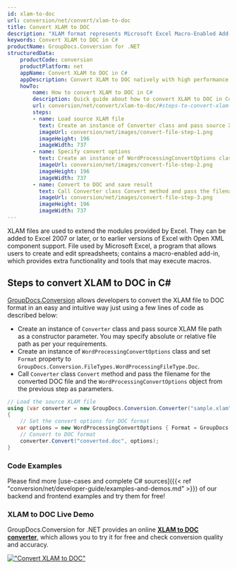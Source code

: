```yaml
---
id: xlam-to-doc
url: conversion/net/convert/xlam-to-doc
title: Convert XLAM to DOC
description: "XLAM format represents Microsoft Excel Macro-Enabled Add-In with .xlam extension. Learn how to convert XLAM to DOC file programmatically in C# language using GroupDocs.Conversion for .NET library."
keywords: Convert XLAM to DOC in C#
productName: GroupDocs.Conversion for .NET
structuredData:
    productCode: conversion
    productPlatform: net
    appName: Convert XLAM to DOC in C#
    appDescription: Convert XLAM to DOC natively with high performance using C# language and server side GroupDocs.Conversion for .NET APIs, without the use of any software like Microsoft or Open Office.
    howTo:
        name: How to convert XLAM to DOC in C# 
        description: Quick guide about how to convert XLAM to DOC in C# with high performance and accuracy.
        url: conversion/net/convert/xlam-to-doc/#steps-to-convert-xlam-to-doc-in-c
        steps:
        - name: Load source XLAM file 
          text: Create an instance of Converter class and pass source XLAM file path as a constructor parameter. You may specify absolute or relative file path as per your requirements. 
          imageUrl: conversion/net/images/convert-file-step-1.png
          imageHeight: 196
          imageWidth: 737
        - name: Specify convert options 
          text: Create an instance of WordProcessingConvertOptions class.
          imageUrl: conversion/net/images/convert-file-step-2.png
          imageHeight: 196
          imageWidth: 737
        - name: Convert to DOC and save result 
          text: Call Converter class Convert method and pass the filename for the converted HTML file and the WordProcessingConvertOptions object from the previous step as parameters.
          imageUrl: conversion/net/images/convert-file-step-3.png
          imageHeight: 196
          imageWidth: 737
---
```


XLAM files are used to extend the modules provided by Excel. They can be added to Excel 2007 or later, or to earlier versions of Excel with Open XML component support. File used by Microsoft Excel, a program that allows users to create and edit spreadsheets; contains a macro-enabled add-in, which provides extra functionality and tools that may execute macros.

## Steps to convert XLAM to DOC in C#

[GroupDocs.Conversion](https://products.groupdocs.com/conversion/net) allows developers to convert the XLAM file to DOC format in an easy and intuitive way just using a few lines of code as described below:

* Create an instance of `Converter` class and pass source XLAM file path as a constructor parameter. You may specify absolute or relative file path as per your requirements. 
* Create an instance of `WordProcessingConvertOptions` class and set `Format` property to `GroupDocs.Conversion.FileTypes.WordProcessingFileType.Doc`.
* Call `Converter` class `Convert` method and pass the filename for the converted DOC file and the `WordProcessingConvertOptions` object from the previous step as parameters.

```csharp
// Load the source XLAM file
using (var converter = new GroupDocs.Conversion.Converter("sample.xlam"))
{
    // Set the convert options for DOC format
   var options = new WordProcessingConvertOptions { Format = GroupDocs.Conversion.FileTypes.WordProcessingFileType.Doc };
    // Convert to DOC format
    converter.Convert("converted.doc", options);
}
```

### Code Examples

Please find more [use-cases and complete C# sources]({{< ref "conversion/net/developer-guide/examples-and-demos.md" >}}) of our backend and frontend examples and try them for free!

### XLAM to DOC Live Demo

GroupDocs.Conversion for .NET provides an online [**XLAM to DOC converter**](https://products.groupdocs.app/conversion/xlam-to-doc), which allows you to try it for free and check conversion quality and accuracy.

[!["Convert XLAM to DOC"](conversion/net/images/convert-to-doc/convert-xlam-to-doc.png)](https://products.groupdocs.app/conversion/xlam-to-doc)